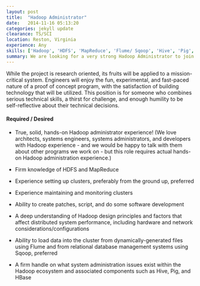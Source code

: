 ```yaml
---
layout: post
title:  "Hadoop Administrator"
date:   2014-11-16 05:13:20
categories: jekyll update
clearance: TS/SCI
location: Reston, Virginia
experience: Any
skills: ['Hadoop', 'HDFS', 'MapReduce', 'Flume/ Sqoop', 'Hive', 'Pig', 'HBase']
summary: We are looking for a very strong Hadoop Administrator to join us on a proof of concept initiative where a small group will be setting up a Hadoop environment from scratch.
---
```


While the project is research oriented, its fruits will be applied to a mission-critical system. Engineers will enjoy the fun, experimental, and fast-paced nature of a proof of concept program, with the satisfaction of building technology that will be utilized. This position is for someone who combines serious technical skills, a thirst for challenge, and enough humility to be self-reflective about their technical decisions.

#### Required / Desired

* True, solid, hands-on Hadoop administrator experience! (We love architects, systems engineers, systems administrators, and developers with Hadoop experience - and we would be happy to talk with them about other programs we work on - but this role requires actual hands-on Hadoop administration experience.)

* Firm knowledge of HDFS and MapReduce

* Experience setting up clusters, preferably from the ground up, preferred

* Experience maintaining and monitoring clusters

* Ability to create patches, script, and do some software development

* A deep understanding of Hadoop design principles and factors that affect distributed system performance, including hardware and network considerations/configurations

* Ability to load data into the cluster from dynamically-generated files using Flume and from relational database management systems using Sqoop, preferred

* A firm handle on what system administration issues exist within the Hadoop ecosystem and associated components such as Hive, Pig, and HBase